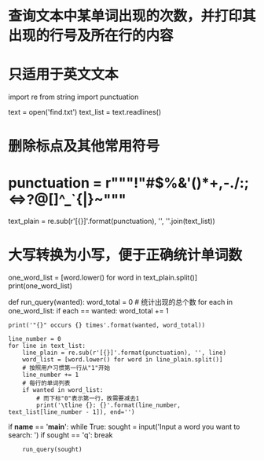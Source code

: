 # 查询文本中某单词出现的次数，并打印其出现的行号及所在行的内容
# 只适用于英文文本
import re
from string import punctuation

text = open('find.txt')
text_list = text.readlines()
# 删除标点及其他常用符号
# punctuation = r"""!"#$%&'()*+,-./:;<=>?@[\]^_`{|}~"""
text_plain = re.sub(r'[{}]'.format(punctuation), '', ''.join(text_list))
# 大写转换为小写，便于正确统计单词数
one_word_list = [word.lower() for word in text_plain.split()]
print(one_word_list)


def run_query(wanted):
    word_total = 0
    # 统计出现的总个数
    for each in one_word_list:
        if each == wanted:
            word_total += 1

    print('"{}" occurs {} times'.format(wanted, word_total))

    line_number = 0
    for line in text_list:
        line_plain = re.sub(r'[{}]'.format(punctuation), '', line)
        word_list = [word.lower() for word in line_plain.split()]
        # 按照用户习惯第一行从"1"开始
        line_number += 1
        # 每行的单词列表
        if wanted in word_list:
            # 而下标"0"表示第一行，故需要减去1
            print('\tline {}: {}'.format(line_number, text_list[line_number - 1]), end='')


if __name__ == '__main__':
    while True:
        sought = input('Input a word you want to search: ')
        if sought == 'q':
            break

        run_query(sought)
